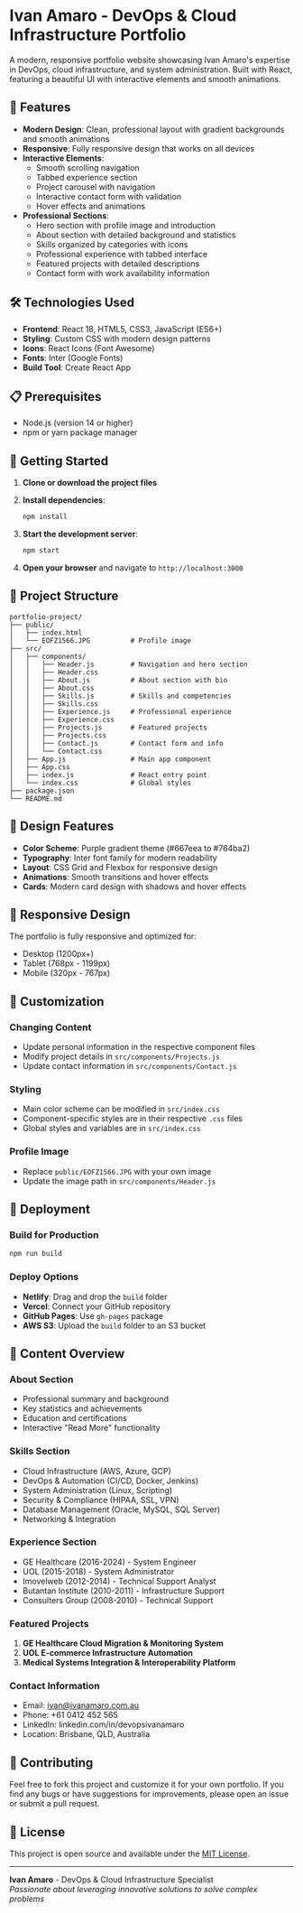 # Ivan Amaro - DevOps & Cloud Infrastructure Portfolio

A modern, responsive portfolio website showcasing Ivan Amaro's expertise in DevOps, cloud infrastructure, and system administration. Built with React, featuring a beautiful UI with interactive elements and smooth animations.

## 🚀 Features

- **Modern Design**: Clean, professional layout with gradient backgrounds and smooth animations
- **Responsive**: Fully responsive design that works on all devices
- **Interactive Elements**: 
  - Smooth scrolling navigation
  - Tabbed experience section
  - Project carousel with navigation
  - Interactive contact form with validation
  - Hover effects and animations
- **Professional Sections**:
  - Hero section with profile image and introduction
  - About section with detailed background and statistics
  - Skills organized by categories with icons
  - Professional experience with tabbed interface
  - Featured projects with detailed descriptions
  - Contact form with work availability information

## 🛠️ Technologies Used

- **Frontend**: React 18, HTML5, CSS3, JavaScript (ES6+)
- **Styling**: Custom CSS with modern design patterns
- **Icons**: React Icons (Font Awesome)
- **Fonts**: Inter (Google Fonts)
- **Build Tool**: Create React App

## 📋 Prerequisites

- Node.js (version 14 or higher)
- npm or yarn package manager

## 🚀 Getting Started

1. **Clone or download the project files**

2. **Install dependencies**:
   ```bash
   npm install
   ```

3. **Start the development server**:
   ```bash
   npm start
   ```

4. **Open your browser** and navigate to `http://localhost:3000`

## 📁 Project Structure

```
portfolio-project/
├── public/
│   ├── index.html
│   └── EOFZ1566.JPG          # Profile image
├── src/
│   ├── components/
│   │   ├── Header.js         # Navigation and hero section
│   │   ├── Header.css
│   │   ├── About.js          # About section with bio
│   │   ├── About.css
│   │   ├── Skills.js         # Skills and competencies
│   │   ├── Skills.css
│   │   ├── Experience.js     # Professional experience
│   │   ├── Experience.css
│   │   ├── Projects.js       # Featured projects
│   │   ├── Projects.css
│   │   ├── Contact.js        # Contact form and info
│   │   └── Contact.css
│   ├── App.js                # Main app component
│   ├── App.css
│   ├── index.js              # React entry point
│   └── index.css             # Global styles
├── package.json
└── README.md
```

## 🎨 Design Features

- **Color Scheme**: Purple gradient theme (#667eea to #764ba2)
- **Typography**: Inter font family for modern readability
- **Layout**: CSS Grid and Flexbox for responsive design
- **Animations**: Smooth transitions and hover effects
- **Cards**: Modern card design with shadows and hover effects

## 📱 Responsive Design

The portfolio is fully responsive and optimized for:
- Desktop (1200px+)
- Tablet (768px - 1199px)
- Mobile (320px - 767px)

## 🔧 Customization

### Changing Content
- Update personal information in the respective component files
- Modify project details in `src/components/Projects.js`
- Update contact information in `src/components/Contact.js`

### Styling
- Main color scheme can be modified in `src/index.css`
- Component-specific styles are in their respective `.css` files
- Global styles and variables are in `src/index.css`

### Profile Image
- Replace `public/EOFZ1566.JPG` with your own image
- Update the image path in `src/components/Header.js`

## 🚀 Deployment

### Build for Production
```bash
npm run build
```

### Deploy Options
- **Netlify**: Drag and drop the `build` folder
- **Vercel**: Connect your GitHub repository
- **GitHub Pages**: Use `gh-pages` package
- **AWS S3**: Upload the `build` folder to an S3 bucket

## 📄 Content Overview

### About Section
- Professional summary and background
- Key statistics and achievements
- Education and certifications
- Interactive "Read More" functionality

### Skills Section
- Cloud Infrastructure (AWS, Azure, GCP)
- DevOps & Automation (CI/CD, Docker, Jenkins)
- System Administration (Linux, Scripting)
- Security & Compliance (HIPAA, SSL, VPN)
- Database Management (Oracle, MySQL, SQL Server)
- Networking & Integration

### Experience Section
- GE Healthcare (2016-2024) - System Engineer
- UOL (2015-2018) - System Administrator
- Imovelweb (2012-2014) - Technical Support Analyst
- Butantan Institute (2010-2011) - Infrastructure Support
- Consulters Group (2008-2010) - Technical Support

### Featured Projects
1. **GE Healthcare Cloud Migration & Monitoring System**
2. **UOL E-commerce Infrastructure Automation**
3. **Medical Systems Integration & Interoperability Platform**

### Contact Information
- Email: ivan@ivanamaro.com.au
- Phone: +61 0412 452 565
- LinkedIn: linkedin.com/in/devopsivanamaro
- Location: Brisbane, QLD, Australia

## 🤝 Contributing

Feel free to fork this project and customize it for your own portfolio. If you find any bugs or have suggestions for improvements, please open an issue or submit a pull request.

## 📄 License

This project is open source and available under the [MIT License](LICENSE).

---

**Ivan Amaro** - DevOps & Cloud Infrastructure Specialist  
*Passionate about leveraging innovative solutions to solve complex problems* 